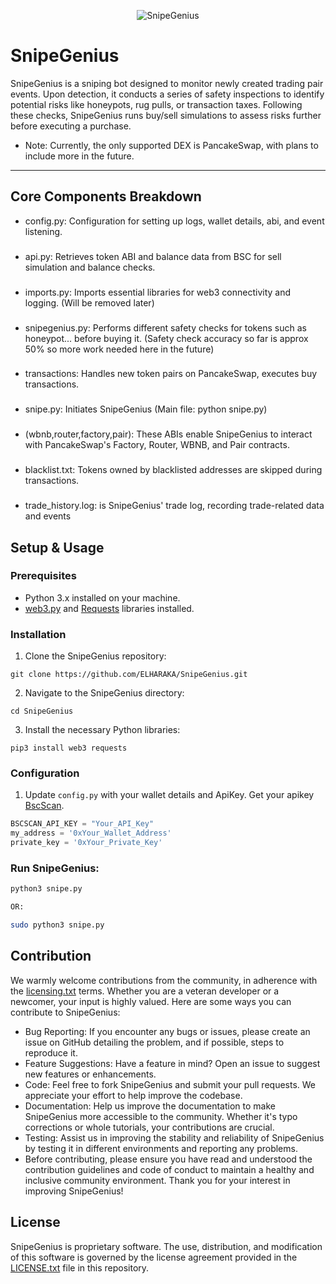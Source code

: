 <p align="center">
  <img src="https://i.ibb.co/fSc0xXb/web3dev-ma-snipegenius-py.png" alt="SnipeGenius">
</p>

# SnipeGenius
SnipeGenius is a sniping bot designed to monitor newly created trading pair events. Upon detection, it conducts a series of safety inspections to identify potential risks like honeypots, rug pulls, or transaction taxes. Following these checks, SnipeGenius runs buy/sell simulations to assess risks further before executing a purchase.

* Note: Currently, the only supported DEX is PancakeSwap, with plans to include more in the future.

---
## Core Components Breakdown
- config.py: Configuration for setting up logs, wallet details, abi, and event listening.
###
- api.py: Retrieves token ABI and balance data from BSC for sell simulation and balance checks.
### 
- imports.py: Imports essential libraries for web3 connectivity and logging. (Will be removed later)
### 
- snipegenius.py: Performs different safety checks for tokens such as honeypot... before buying it. (Safety check accuracy so far is approx 50% so more work needed here in the future)
###
- transactions: Handles new token pairs on PancakeSwap, executes buy transactions.
###
- snipe.py: Initiates SnipeGenius (Main file: python snipe.py)
###
- (wbnb,router,factory,pair): These ABIs enable SnipeGenius to interact with PancakeSwap's Factory, Router, WBNB, and Pair contracts.
###
- blacklist.txt: Tokens owned by blacklisted addresses are skipped during transactions.
###
- trade_history.log: is SnipeGenius' trade log, recording trade-related data and events

## Setup & Usage

### Prerequisites
- Python 3.x installed on your machine.
- [web3.py](https://web3py.readthedocs.io/) and [Requests](https://docs.python-requests.org/) libraries installed.

### Installation
1. Clone the SnipeGenius repository:
```
git clone https://github.com/ELHARAKA/SnipeGenius.git
```
2. Navigate to the SnipeGenius directory:
```
cd SnipeGenius
```
3. Install the necessary Python libraries:
```
pip3 install web3 requests
```
### Configuration
1. Update `config.py` with your wallet details and ApiKey. Get your apikey [BscScan](https://bscscan.com/myapikey).

```python
BSCSCAN_API_KEY = "Your_API_Key"
my_address = '0xYour_Wallet_Address'
private_key = '0xYour_Private_Key'
```

### Run SnipeGenius:
```bash
python3 snipe.py

OR:

sudo python3 snipe.py
```

## Contribution
We warmly welcome contributions from the community, in adherence with the [licensing.txt](https://github.com/ELHARAKA/SnipeGenius/blob/main/LICENSE) terms. Whether you are a veteran developer or a newcomer, your input is highly valued. Here are some ways you can contribute to SnipeGenius:

* Bug Reporting: If you encounter any bugs or issues, please create an issue on GitHub detailing the problem, and if possible, steps to reproduce it.
* Feature Suggestions: Have a feature in mind? Open an issue to suggest new features or enhancements.
* Code: Feel free to fork SnipeGenius and submit your pull requests. We appreciate your effort to help improve the codebase.
* Documentation: Help us improve the documentation to make SnipeGenius more accessible to the community. Whether it's typo corrections or whole tutorials, your contributions are crucial.
* Testing: Assist us in improving the stability and reliability of SnipeGenius by testing it in different environments and reporting any problems.
* Before contributing, please ensure you have read and understood the contribution guidelines and code of conduct to maintain a healthy and inclusive community environment. Thank you for your interest in improving SnipeGenius!

## License
SnipeGenius is proprietary software. The use, distribution, and modification of this software is governed by the license agreement provided in the [LICENSE.txt](https://github.com/ELHARAKA/SnipeGenius/blob/main/LICENSE) file in this repository.
